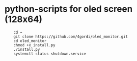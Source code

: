 # python-scripts for oled screen (128x64)


```shell
    cd ~
    git clone https://github.com/4gordi/oled_monitor.git
    cd oled_monitor
    chmod +x install.py
    ./install.py
    systemctl status shutdown.service
```
